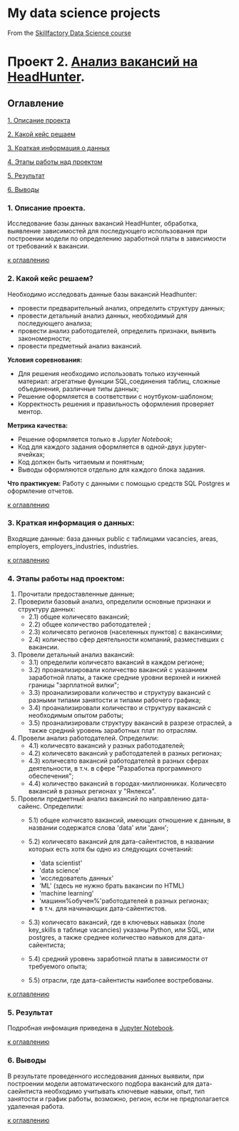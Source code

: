 # My data science projects

From the [Skillfactory Data Science course](https://skillfactory.ru/data-science-specialization) 

# Проект 2. [Анализ вакансий на HeadHunter](https://github.com/Ulyana-Is/data_science_sf/tree/master/project_2).

## Оглавление
[1. Описание проекта](https://github.com/Ulyana-Is/data_science_sf/tree/master/project_2#1-%D0%BE%D0%BF%D0%B8%D1%81%D0%B0%D0%BD%D0%B8%D0%B5-%D0%BF%D1%80%D0%BE%D0%B5%D0%BA%D1%82%D0%B0)

[2. Какой кейс решаем](https://github.com/Ulyana-Is/data_science_sf/tree/master/project_2#2-%D0%BA%D0%B0%D0%BA%D0%BE%D0%B9-%D0%BA%D0%B5%D0%B9%D1%81-%D1%80%D0%B5%D1%88%D0%B0%D0%B5%D0%BC)

[3. Краткая информация о данных](https://github.com/Ulyana-Is/data_science_sf/tree/master/project_2#3-%D0%BA%D1%80%D0%B0%D1%82%D0%BA%D0%B0%D1%8F-%D0%B8%D0%BD%D1%84%D0%BE%D1%80%D0%BC%D0%B0%D1%86%D0%B8%D1%8F-%D0%BE-%D0%B4%D0%B0%D0%BD%D0%BD%D1%8B%D1%85)

[4. Этапы работы над проектом](https://github.com/Ulyana-Is/data_science_sf/tree/master/project_2#4-%D1%8D%D1%82%D0%B0%D0%BF%D1%8B-%D1%80%D0%B0%D0%B1%D0%BE%D1%82%D1%8B-%D0%BD%D0%B0%D0%B4-%D0%BF%D1%80%D0%BE%D0%B5%D0%BA%D1%82%D0%BE%D0%BC)

[5. Результат](https://github.com/Ulyana-Is/data_science_sf/tree/master/project_2#5-%D1%80%D0%B5%D0%B7%D1%83%D0%BB%D1%8C%D1%82%D0%B0%D1%82)

[6. Выводы](https://github.com/Ulyana-Is/data_science_sf/tree/master/project_2#6-%D0%B2%D1%8B%D0%B2%D0%BE%D0%B4%D1%8B)

### 1. Описание проекта.
Исследование базы данных вакансий HeadHunter, обработка, выявление зависимостей для последующего использования при построении модели по определению заработной платы в зависимости от требований к вакансии.

[к оглавлению](https://github.com/Ulyana-Is/data_science_sf/tree/master/project_2#%D0%BE%D0%B3%D0%BB%D0%B0%D0%B2%D0%BB%D0%B5%D0%BD%D0%B8%D0%B5)

### 2. Какой кейс решаем?
Необходимо исследовать данные базы вакансий Headhunter:
+ провести предварительный анализ, определить структуру данных;
+ провести детальный анализ данных, необходимый для последующего анализа;
+ провести анализ работодателей, определить признаки, выявить закономерности;
+ провести предметный анализ вакансий.  

**Условия соревнования:**

- Для решения необходимо использовать только изученный материал: агрегатные функции SQL,соединения таблиц, сложные объединения, различные типы данных;
- Решение оформляется в соответствии с ноутбуком-шаблоном;
- Корректность решения и правильность оформления проверяет ментор.

**Метрика качества:**
+ Решение оформляется только в *Jupyter Notebook*;
+ Код для каждого задания оформляется в одной-двух jupyter-ячейках;
+ Код должен быть читаемым и понятным;
+ Выводы оформляются отдельно для каждого блока задания.

**Что практикуем:**
Работу с данными с помощью средств SQL Postgres и оформление отчетов.

[к оглавлению](https://github.com/Ulyana-Is/data_science_sf/tree/master/project_2#%D0%BE%D0%B3%D0%BB%D0%B0%D0%B2%D0%BB%D0%B5%D0%BD%D0%B8%D0%B5)

### 3. Краткая информация о данных:

Входящие данные: база данных public с таблицами vacancies, areas, employers, employers_industries, industries.

[к оглавлению](https://github.com/Ulyana-Is/data_science_sf/tree/master/project_2#%D0%BE%D0%B3%D0%BB%D0%B0%D0%B2%D0%BB%D0%B5%D0%BD%D0%B8%D0%B5)

### 4. Этапы работы над проектом:
1) Прочитали предоставленные данные;
2) Проверили базовый анализ, определили основные признаки и структуру данных:
    + 2.1) общее количесвто вакансий;
    + 2.2) общее количество работодателей ; 
    + 2.3) количесвто регионов (населенных пунктов) с вакансиями;
    + 2.4) количество сфер деятельности компаний, разместивших с вакансии.
3)  Провели детальный анализ вакансий:
    + 3.1) определили количесвто вакансий в каждом регионе;
    + 3.2) проанализировали количество вакансий с указанием заработной платы, а также средние уровни верхней и нижней границы "зарплатной вилки";
    + 3.3) проанализировали количество и структуру вакансий с разными типами занятости и типами рабочего графика;
    + 3.4) проанализировали количество и структуру вакансий с необходимым опытом работы;
    + 3.5) проанализировали структуру вакансий в разрезе отраслей, а также средний уровень заработных плат по отраслям.
4) Провели анализ работодателей. Определили:
    + 4.1) количесвто вакансий у разных работодателей;
    + 4.2) количесвто вакансий у работодателей в разных регионах;
    + 4.3) количесвто вакансий работодателей в разных сферах деятельности, в т.ч. в сфере "Разработка программного обеспечения";
    + 4.4) количество вакансий в городах-миллионниках. Количесвто вакансий в разных регионах у "Янлекса".
5) Провели предметный анализ вакансий по направлению дата-сайенс. Определили:
    + 5.1) общее колчисвто вакансий, имеющих отношение к данным, в названии содержатся слова 'data' или 'данн';
    + 5.2) количесвто вакансий для дата-сайентистов, в названии которых есть хотя бы одно из следующих сочетаний:
        +  'data scientist'
        +  'data science'
        +  'исследователь данных'
        +  'ML' (здесь не нужно брать вакансии по HTML)
        +  'machine learning'
        +  'машинн%обучен%'работодателей в разных регионах;
       + в т.ч. для начинающих дата-сайентистов.

    + 5.3) количесвто вакансий, где в ключевых навыках (поле key_skills в таблице vacancies) указаны Python, или SQL, или postgres, а также среднее количество навыков для дата-сайентиста;
    + 5.4) средний уровень заработной платы в зависимости от требуемого опыта;
    + 5.5) отрасли, где дата-сайентисты наиболее востребованы.

[к оглавлению](https://github.com/Ulyana-Is/data_science_sf/tree/master/project_2#%D0%BE%D0%B3%D0%BB%D0%B0%D0%B2%D0%BB%D0%B5%D0%BD%D0%B8%D0%B5)

### 5. Результат
Подробная инфомация приведена в [Jupyter Notebook](https://github.com/Ulyana-Is/data_science_sf/blob/master/project_2/Project_2_%D0%9D%D0%BE%D1%83%D1%82%D0%B1%D1%83%D0%BA.ipynb).

[к оглавлению](https://github.com/Ulyana-Is/data_science_sf/tree/master/project_2#%D0%BE%D0%B3%D0%BB%D0%B0%D0%B2%D0%BB%D0%B5%D0%BD%D0%B8%D0%B5)
 
### 6. Выводы
В результате проведенного исследования данных выявили, при построении модели автоматического подбора вакансий для дата-саейнтиста необходимо учитывать ключевые навыки, опыт, тип занятости и график работы, возможно, регион, если не предполагается удаленная работа. 

[к оглавлению](https://github.com/Ulyana-Is/data_science_sf/tree/master/project_2#%D0%BE%D0%B3%D0%BB%D0%B0%D0%B2%D0%BB%D0%B5%D0%BD%D0%B8%D0%B5)
